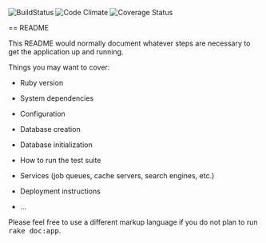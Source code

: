 ![BuildStatus](https://codeship.com/projects/c5547fa0-46b9-0133-f1b2-3a7a159e2683/status?branch=master)
![Code Climate](https://codeclimate.com/github/latterjacob/breakable_toy.png)
![Coverage Status](https://coveralls.io/repos/latterjacob/breakable_toy/badge.png)

== README

This README would normally document whatever steps are necessary to get the
application up and running.

Things you may want to cover:

* Ruby version

* System dependencies

* Configuration

* Database creation

* Database initialization

* How to run the test suite

* Services (job queues, cache servers, search engines, etc.)

* Deployment instructions

* ...


Please feel free to use a different markup language if you do not plan to run
<tt>rake doc:app</tt>.
